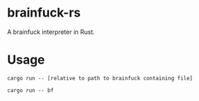 # brainfuck-rs
A brainfuck interpreter in Rust.

# Usage
``` 
cargo run -- [relative to path to brainfuck containing file]

cargo run -- bf
```
